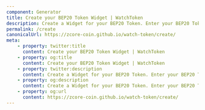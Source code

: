 ```yaml
---
component: Generator
title: Create your BEP20 Token Widget | WatchToken
description: Create a Widget for your BEP20 Token. Enter your BEP20 Token details, create a Widget and share it with your users.
permalink: /create
canonicalUrl: https://zcore-coin.github.io/watch-token/create/
meta:
    - property: twitter:title
      content: Create your BEP20 Token Widget | WatchToken
    - property: og:title
      content: Create your BEP20 Token Widget | WatchToken
    - property: twitter:description
      content: Create a Widget for your BEP20 Token. Enter your BEP20 Token details, create a Widget and share it with your users.
    - property: og:description
      content: Create a Widget for your BEP20 Token. Enter your BEP20 Token details, create a Widget and share it with your users.
    - property: og:url
      content: https://zcore-coin.github.io/watch-token/create/
---
```

